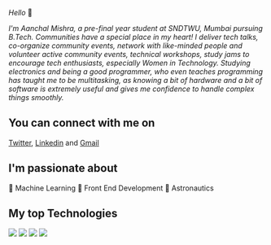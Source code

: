 
*Hello* :raising_hand:

*I'm Aanchal Mishra, a pre-final year student at SNDTWU, Mumbai pursuing B.Tech. Communities have a special place in my heart! I deliver tech talks, co-organize community events, network with like-minded people and volunteer active community events, technical workshops, study jams to encourage tech enthusiasts, especially Women in Technology.*
*Studying electronics and being a good programmer, who even teaches programming has taught me to be multitasking, as knowing a bit of hardware and a bit of software is extremely useful and gives me confidence to handle complex things smoothly.*

You can connect with me on
------------------------------------
[Twitter](https://twitter.com/Aanchalmishra__), [Linkedin](https://www.linkedin.com/in/mishra-aanchal/) and [Gmail](mailto:aanchalkviit@gmail.com)

I'm passionate about
-------------------
:small_blue_diamond: Machine Learning   :small_blue_diamond: Front End Development    :small_blue_diamond: Astronautics

My top Technologies
---------------

![](https://img.shields.io/badge/python-informational?style=flat&logo=<Python>&logoColor=white&color=2bbc8a)     ![](https://img.shields.io/badge/JavaScript-informational?style=flat&logo=<Python>&logoColor=white&color=2bbc8a)     ![](https://img.shields.io/badge/Language-C++-informational?style=flat&logo=<Python>&logoColor=white&color=2bbc8a)     ![](https://img.shields.io/badge/-GCP-informational?style=flat&logo=<Python>&logoColor=white&color=2bbc8a)     



